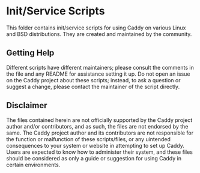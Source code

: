 Init/Service Scripts
====================

This folder contains init/service scripts for using Caddy on various Linux and BSD distributions. They are created and maintained by the community.

## Getting Help

Different scripts have different maintainers; please consult the comments in the file and any README for assistance setting it up. Do not open an issue on the Caddy project about these scripts; instead, to ask a question or suggest a change, please contact the maintainer of the script directly.

## Disclaimer

The files contained herein are not officially supported by the Caddy project author and/or contributors, and as such, the files are not endorsed by the same. The Caddy project author and its contributors are not responsible for the function or malfunction of these scripts/files, or any uintended consequences to your system or website in attempting to set up Caddy. Users are expected to know how to administer their system, and these files should be considered as only a guide or suggestion for using Caddy in certain environments.